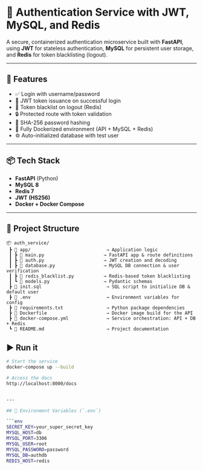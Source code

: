 # 🔐 Authentication Service with JWT, MySQL, and Redis

A secure, containerized authentication microservice built with **FastAPI**, using **JWT** for stateless authentication, **MySQL** for persistent user storage, and **Redis** for token blacklisting (logout).

---

## 🚀 Features

- ✅ Login with username/password
- 🔐 JWT token issuance on successful login
- 🔁 Token blacklist on logout (Redis)
- 🔒 Protected route with token validation
- 🧂 SHA-256 password hashing
- 🐳 Fully Dockerized environment (API + MySQL + Redis)
- ⚙️ Auto-initialized database with test user

---

## 📦 Tech Stack

- **FastAPI** (Python)
- **MySQL 8**
- **Redis 7**
- **JWT (HS256)**
- **Docker + Docker Compose**

---

## 📁 Project Structure

```text
📦 auth_service/
 ┣ 📂 app/                            → Application logic
 ┃ ┣ 📄 main.py                      → FastAPI app & route definitions
 ┃ ┣ 📄 auth.py                      → JWT creation and decoding
 ┃ ┣ 📄 database.py                  → MySQL DB connection & user verification
 ┃ ┣ 📄 redis_blacklist.py           → Redis-based token blacklisting
 ┃ ┗ 📄 models.py                    → Pydantic schemas
 ┣ 📄 init.sql                        → SQL script to initialize DB & default user
 ┣ 📄 .env                            → Environment variables for config
 ┣ 📄 requirements.txt                → Python package dependencies
 ┣ 📄 Dockerfile                      → Docker image build for the API
 ┣ 📄 docker-compose.yml              → Service orchestration: API + DB + Redis
 ┗ 📄 README.md                       → Project documentation
```


## ▶️ Run it

```bash
# Start the service
docker-compose up --build

# Access the docs
http://localhost:8000/docs


---

## 🔧 Environment Variables (`.env`)

```env
SECRET_KEY=your_super_secret_key
MYSQL_HOST=db
MYSQL_PORT=3306
MYSQL_USER=root
MYSQL_PASSWORD=password
MYSQL_DB=authdb
REDIS_HOST=redis


